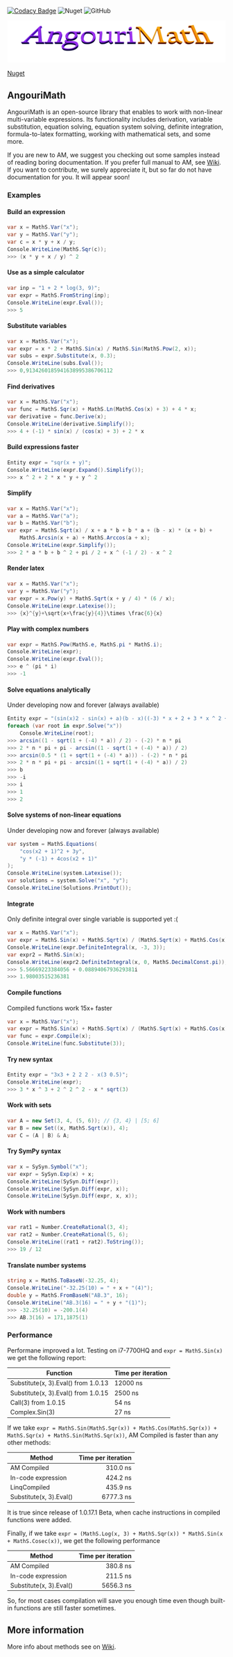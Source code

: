 [![Codacy Badge](https://api.codacy.com/project/badge/Grade/1e172cdf699645b59567032dd1ae5cab)](https://www.codacy.com/manual/Angourisoft/MathS?utm_source=github.com&amp;utm_medium=referral&amp;utm_content=Angourisoft/MathS&amp;utm_campaign=Badge_Grade)
![Nuget](https://img.shields.io/nuget/dt/AngouriMath?color=blue&label=NuGet%20installs&logoColor=blue)
![GitHub](https://img.shields.io/github/license/AngouriSoft/MathS?color=purple)

![alt text](./banner.png "Logo")

[Nuget](https://www.nuget.org/packages/AngouriMath "Link to .NET package repository")

## AngouriMath
AngouriMath is an open-source library that enables to work with non-linear 
multi-variable expressions. Its functionality includes derivation, 
variable substitution, equation solving, equation system solving, definite integration, 
formula-to-latex formatting, working with mathematical sets, and some more.

If you are new to AM, we suggest you checking out some samples instead of reading boring 
documentation. If you prefer full manual to AM, see [Wiki](/asc-community/AngouriMath/wiki).
If you want to contribute, we surely appreciate it, but so far do not have documentation for
you. It will appear soon!

### Examples

#### Build an expression
```cs
var x = MathS.Var("x");
var y = MathS.Var("y");
var c = x * y + x / y;
Console.WriteLine(MathS.Sqr(c));
>>> (x * y + x / y) ^ 2
```

#### Use as a simple calculator
```cs
var inp = "1 + 2 * log(3, 9)";
var expr = MathS.FromString(inp);
Console.WriteLine(expr.Eval());
>>> 5
```

#### Substitute variables
```cs
var x = MathS.Var("x");
var expr = x * 2 + MathS.Sin(x) / MathS.Sin(MathS.Pow(2, x));
var subs = expr.Substitute(x, 0.3);
Console.WriteLine(subs.Eval());
>>> 0,9134260185941638995386706112
```

#### Find derivatives
```cs
var x = MathS.Var("x");
var func = MathS.Sqr(x) + MathS.Ln(MathS.Cos(x) + 3) + 4 * x;
var derivative = func.Derive(x);
Console.WriteLine(derivative.Simplify());
>>> 4 + (-1) * sin(x) / (cos(x) + 3) + 2 * x
```

#### Build expressions faster
```cs
Entity expr = "sqr(x + y)";
Console.WriteLine(expr.Expand().Simplify());
>>> x ^ 2 + 2 * x * y + y ^ 2
```

#### Simplify
```cs
var x = MathS.Var("x");
var a = MathS.Var("a");
var b = MathS.Var("b");
var expr = MathS.Sqrt(x) / x + a * b + b * a + (b - x) * (x + b) + 
    MathS.Arcsin(x + a) + MathS.Arccos(a + x);
Console.WriteLine(expr.Simplify());
>>> 2 * a * b + b ^ 2 + pi / 2 + x ^ (-1 / 2) - x ^ 2
```

#### Render latex
```cs
var x = MathS.Var("x");
var y = MathS.Var("y");
var expr = x.Pow(y) + MathS.Sqrt(x + y / 4) * (6 / x);
Console.WriteLine(expr.Latexise());
>>> {x}^{y}+\sqrt{x+\frac{y}{4}}\times \frac{6}{x}
```

#### Play with complex numbers
```cs
var expr = MathS.Pow(MathS.e, MathS.pi * MathS.i);
Console.WriteLine(expr);
Console.WriteLine(expr.Eval());
>>> e ^ (pi * i)
>>> -1
```

#### Solve equations analytically
Under developing now and forever (always available)
```cs
Entity expr = "(sin(x)2 - sin(x) + a)(b - x)((-3) * x + 2 + 3 * x ^ 2 + (x + (-3)) * x ^ 3)";
foreach (var root in expr.Solve("x"))
    Console.WriteLine(root);
>>> arcsin((1 - sqrt(1 + (-4) * a)) / 2) - (-2) * n * pi
>>> 2 * n * pi + pi - arcsin((1 - sqrt(1 + (-4) * a)) / 2)
>>> arcsin(0.5 * (1 + sqrt(1 + (-4) * a))) - (-2) * n * pi
>>> 2 * n * pi + pi - arcsin((1 + sqrt(1 + (-4) * a)) / 2)
>>> b
>>> -i
>>> i
>>> 1
>>> 2
```

#### Solve systems of non-linear equations
Under developing now and forever (always available)
```cs
var system = MathS.Equations(
    "cos(x2 + 1)^2 + 3y",
    "y * (-1) + 4cos(x2 + 1)"
);
Console.WriteLine(system.Latexise());
var solutions = system.Solve("x", "y");
Console.WriteLine(Solutions.PrintOut());
```

#### Integrate
Only definite integral over single variable is supported yet :(
```cs
var x = MathS.Var("x");
var expr = MathS.Sin(x) + MathS.Sqrt(x) / (MathS.Sqrt(x) + MathS.Cos(x)) + MathS.Pow(x, 3);
Console.WriteLine(expr.DefiniteIntegral(x, -3, 3));
var expr2 = MathS.Sin(x);
Console.WriteLine(expr2.DefiniteIntegral(x, 0, MathS.DecimalConst.pi));
>>> 5.56669223384056 + 0.0889406793629381i
>>> 1.98003515236381
```

#### Compile functions
Compiled functions work 15x+ faster
```cs
var x = MathS.Var("x");
var expr = MathS.Sin(x) + MathS.Sqrt(x) / (MathS.Sqrt(x) + MathS.Cos(x)) + MathS.Pow(x, 3);
var func = expr.Compile(x);
Console.WriteLine(func.Substitute(3));
```

#### Try new syntax
```cs
Entity expr = "3x3 + 2 2 2 - x(3 0.5)";
Console.WriteLine(expr);
>>> 3 * x ^ 3 + 2 ^ 2 ^ 2 - x * sqrt(3)
```

#### Work with sets
```cs
var A = new Set(3, 4, (5, 6)); // {3, 4} | [5; 6]
var B = new Set((x, MathS.Sqrt(x)), 4);
var C = (A | B) & A;
```

#### Try SymPy syntax
```cs
var x = SySyn.Symbol("x");
var expr = SySyn.Exp(x) + x;
Console.WriteLine(SySyn.Diff(expr));
Console.WriteLine(SySyn.Diff(expr, x));
Console.WriteLine(SySyn.Diff(expr, x, x));
```

#### Work with numbers
```cs
var rat1 = Number.CreateRational(3, 4);
var rat2 = Number.CreateRational(5, 6);
Console.WriteLine((rat1 + rat2).ToString());
>>> 19 / 12
```

#### Translate number systems
```cs
string x = MathS.ToBaseN(-32.25, 4);
Console.WriteLine("-32.25(10) = " + x + "(4)");
double y = MathS.FromBaseN("AB.3", 16);
Console.WriteLine("AB.3(16) = " + y + "(1)");
>>> -32.25(10) = -200.1(4)
>>> AB.3(16) = 171,1875(1)
```

### Performance
Performane improved a lot. Testing on i7-7700HQ and ```expr = MathS.Sin(x)``` we get the following report:

| Function                             | Time per iteration              |
| ------------------------------------ | ------------------------------- |
| Substitute(x, 3).Eval() from 1.0.13  | 12000 ns                        |
| Substitute(x, 3).Eval() from 1.0.15  | 2500 ns                         |
| Call(3) from 1.0.15                  | 54 ns                           |
| Complex.Sin(3)                       | 27 ns                           |

If we take ```expr = MathS.Sin(MathS.Sqr(x)) + MathS.Cos(MathS.Sqr(x)) + MathS.Sqr(x) + MathS.Sin(MathS.Sqr(x))```, AM Compiled
is faster than any other methods:

| Method                   | Time per iteration |
|------------------------- |-------------------:|
| AM Compiled              |  310.0 ns          |
| In-code expression       |  424.2 ns          |
| LinqCompiled             |  435.9 ns          |
| Substitute(x, 3).Eval()  | 6777.3 ns          |

It is true since release of 1.0.17.1 Beta, when cache instructions in compiled functions were added.

Finally, if we take ```expr = (MathS.Log(x, 3) + MathS.Sqr(x)) * MathS.Sin(x + MathS.Cosec(x))```, 
we get the following performance

| Method                   | Time per iteration |
|--------------------------|-------------------:|
| AM Compiled              |  380.8 ns          |
| In-code expression       |  211.5 ns          |
| Substitute(x, 3).Eval()  | 5656.3 ns          |

So, for most cases compilation will save you enough time even though built-in functions are 
still faster sometimes.

## More information

More info about methods see on [Wiki](https://github.com/asc-community/AngouriMath/wiki).
